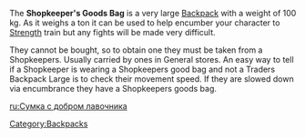 The **Shopkeeper's Goods Bag** is a very large
[Backpack](Backpacks.md "wikilink") with a weight of 100 kg. As it weighs a
ton it can be used to help encumber your character to
[Strength](Strength.md "wikilink") train but any fights will be made very
difficult.

They cannot be bought, so to obtain one they must be taken from a
Shopkeepers. Usually carried by ones in General stores. An easy way to
tell if a Shopkeeper is wearing a Shopkeepers good bag and not a Traders
Backpack Large is to check their movement speed. If they are slowed down
via encumbrance they have a Shopkeepers goods bag.

[ru:Сумка с добром лавочника](ru:Сумка_с_добром_лавочника "wikilink")

[Category:Backpacks](Category:Backpacks "wikilink")